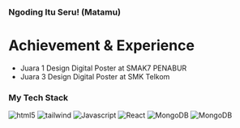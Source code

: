 ### Ngoding Itu Seru! (Matamu)
# Achievement & Experience
- Juara 1 Design Digital Poster at SMAK7 PENABUR
- Juara 3 Design Digital Poster at SMK Telkom 
### My Tech Stack
  <img alt="html5" src="https://img.shields.io/badge/-HTML5-E34F26?style=round-square&logo=html5&logoColor=white" />
  <img alt="tailwind" src="https://img.shields.io/badge/-tailwind-blue?style=round-square&logo=tailwindcss&logoColor=white" />
  <img alt="Javascript" src="https://img.shields.io/badge/-javascript-f7df1c?style=round-square&logo=javascript&logoColor=black" />
  <img alt="React" src="https://img.shields.io/badge/-React-45b8d8?style=round-square&logo=react&logoColor=white" />
  <img alt="MongoDB" src="https://img.shields.io/badge/-MongoDBCompass-13aa52?style=round-square&logo=mongodb&logoColor=white" />
  <img alt="MongoDB" src="https://img.shields.io/badge/-C++-darkblue?style=round-square&logo=mongodb&logoColor=white" />

  


  

  


